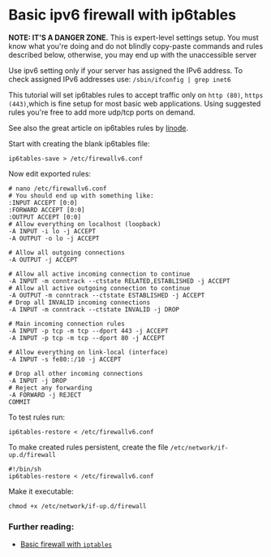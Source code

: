 Basic ipv6 firewall with ip6tables
======

__NOTE: IT'S A DANGER ZONE.__ This is expert-level settings setup. You must know what you're doing and do not blindly copy-paste commands and rules described below, otherwise, you may end up with the unaccessible server

Use ipv6 setting only if your server has assigned the IPv6 address. To check assigned IPv6 addresses use: `/sbin/ifconfig | grep inet6`

This tutorial will set ip6tables rules to accept traffic only on `http (80)`, `https (443)`,which is fine setup for most basic web applications. Using suggested rules you're free to add more udp/tcp ports on demand.

See also the great article on ip6tables rules by [linode](https://www.linode.com/docs/security/firewalls/control-network-traffic-with-iptables).

Start with creating the blank ip6tables file:
```shell
ip6tables-save > /etc/firewallv6.conf
```

Now edit exported rules:
```shell
# nano /etc/firewallv6.conf
# You should end up with something like:
:INPUT ACCEPT [0:0]
:FORWARD ACCEPT [0:0]
:OUTPUT ACCEPT [0:0]
# Allow everything on localhost (loopback)
-A INPUT -i lo -j ACCEPT
-A OUTPUT -o lo -j ACCEPT

# Allow all outgoing connections
-A OUTPUT -j ACCEPT

# Allow all active incoming connection to continue
-A INPUT -m conntrack --ctstate RELATED,ESTABLISHED -j ACCEPT
# Allow all active outgoing connection to continue
-A OUTPUT -m conntrack --ctstate ESTABLISHED -j ACCEPT
# Drop all INVALID incoming connections
-A INPUT -m conntrack --ctstate INVALID -j DROP

# Main incoming connection rules
-A INPUT -p tcp -m tcp --dport 443 -j ACCEPT
-A INPUT -p tcp -m tcp --dport 80 -j ACCEPT

# Allow everything on link-local (interface)
-A INPUT -s fe80::/10 -j ACCEPT

# Drop all other incoming connections
-A INPUT -j DROP
# Reject any forwarding
-A FORWARD -j REJECT
COMMIT
```

To test rules run:
```shell
ip6tables-restore < /etc/firewallv6.conf
```

To make created rules persistent, create the file `/etc/network/if-up.d/firewall`
```shell
#!/bin/sh
ip6tables-restore < /etc/firewallv6.conf
```

Make it executable:
```shell
chmod +x /etc/network/if-up.d/firewall
```

### Further reading:
 - [Basic firewall with `iptables`](https://github.com/VeliovGroup/ostrio/blob/master/tutorials/linux/security/iptables-firewall.md)
